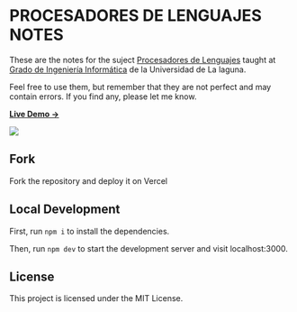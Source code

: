 # PROCESADORES DE LENGUAJES NOTES

These are the notes for the suject [Procesadores de Lenguajes](https://www.ull.es/apps/guias/guias/view_guide/36785/) taught at [Grado de Ingeniería Informática](https://www.ull.es/apps/guias/guias/view_degree/Grado%20en%20Ingenier%C3%ADa%20Inform%C3%A1tica/) 
de la Universidad de La laguna.

Feel free to use them, but remember that they are not perfect and may contain errors. If you find any, please let me know.

[**Live Demo →**](https://ull-pl.vercel.app/)

[![](/images/pl-home-page.pngg)](https://ull-pl.vercel.app/)

## Fork

Fork the repository and deploy it on Vercel

## Local Development

First, run `npm i` to install the dependencies.

Then, run `npm dev` to start the development server and visit localhost:3000.

## License

This project is licensed under the MIT License.
